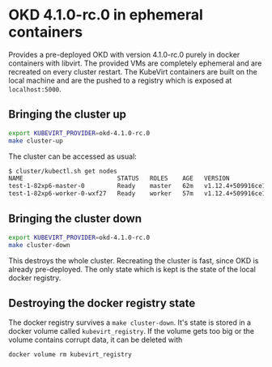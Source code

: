 # OKD 4.1.0-rc.0 in ephemeral containers

Provides a pre-deployed OKD with version 4.1.0-rc.0 purely in docker
containers with libvirt. The provided VMs are completely ephemeral and are
recreated on every cluster restart. The KubeVirt containers are built on the
local machine and are the pushed to a registry which is exposed at
`localhost:5000`.

## Bringing the cluster up

```bash
export KUBEVIRT_PROVIDER=okd-4.1.0-rc.0
make cluster-up
```

The cluster can be accessed as usual:

```bash
$ cluster/kubectl.sh get nodes
NAME                          STATUS   ROLES    AGE   VERSION
test-1-82xp6-master-0         Ready    master   62m   v1.12.4+509916ce1
test-1-82xp6-worker-0-wxf27   Ready    worker   57m   v1.12.4+509916ce1
```

## Bringing the cluster down

```bash
export KUBEVIRT_PROVIDER=okd-4.1.0-rc.0
make cluster-down
```

This destroys the whole cluster. Recreating the cluster is fast, since OKD is
already pre-deployed. The only state which is kept is the state of the local
docker registry.

## Destroying the docker registry state

The docker registry survives a `make cluster-down`. It's state is stored in a
docker volume called `kubevirt_registry`. If the volume gets too big or the
volume contains corrupt data, it can be deleted with

```bash
docker volume rm kubevirt_registry
```
